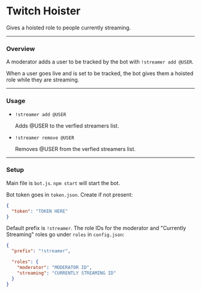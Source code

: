 # Twitch Hoister

Gives a hoisted role to people currently streaming.

------------

### Overview

A moderator adds a user to be tracked by the bot with `!streamer add @USER`.

When a user goes live and is set to be tracked, the bot gives them a hoisted role while they are streaming.

------------

### Usage
- `!streamer add @USER`

  Adds @USER to the verfied streamers list.
  
- `!streamer remove @USER`

  Removes @USER from the verfied streamers list.

------------

### Setup
Main file is `bot.js`.  `npm start` will start the bot.

Bot token goes in `token.json`. Create if not present:
```json
{
  "token": "TOKEN HERE"
}
```

Default prefix is `!streamer`. 
The role IDs for the moderator and "Currently Streaming" roles go under `roles` in `config.json`: 
```json
{
  "prefix": "!streamer",

  "roles": {
    "moderator": "MODERATOR ID",
    "streaming": "CURRENTLY STREAMING ID"
  }
}
```
